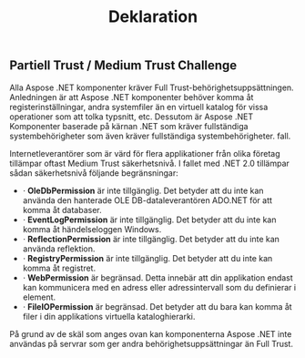 ﻿---
title: Deklaration
type: docs
weight: 30
url: /sv/net/declaration/
---
## **Partiell Trust / Medium Trust Challenge**
Alla Aspose .NET komponenter kräver Full Trust-behörighetsuppsättningen. Anledningen är att Aspose .NET komponenter behöver komma åt registerinställningar, andra systemfiler än en virtuell katalog för vissa operationer som att tolka typsnitt, etc. Dessutom är Aspose .NET Komponenter baserade på kärnan .NET som kräver fullständiga systembehörigheter som även kräver fullständiga systembehörigheter. fall.

Internetleverantörer som är värd för flera applikationer från olika företag tillämpar oftast Medium Trust säkerhetsnivå. I fallet med .NET 2.0 tillämpar sådan säkerhetsnivå följande begränsningar:

- · **OleDbPermission** är inte tillgänglig. Det betyder att du inte kan använda den hanterade OLE DB-dataleverantören ADO.NET för att komma åt databaser.
- · **EventLogPermission** är inte tillgänglig. Det betyder att du inte kan komma åt händelseloggen Windows.
- · **ReflectionPermission** är inte tillgänglig. Det betyder att du inte kan använda reflektion.
- · **RegistryPermission** är inte tillgänglig. Det betyder att du inte kan komma åt registret.
- · **WebPermission** är begränsad. Detta innebär att din applikation endast kan kommunicera med en adress eller adressintervall som du definierar i<trust> element.
- · **FileIOPermission** är begränsad. Det betyder att du bara kan komma åt filer i din applikations virtuella kataloghierarki.

På grund av de skäl som anges ovan kan komponenterna Aspose .NET inte användas på servrar som ger andra behörighetsuppsättningar än Full Trust.
